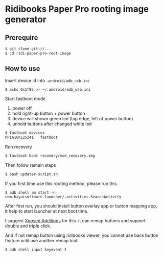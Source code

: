 # Ridibooks Paper Pro rooting image generator

## Prerequire
```bash
$ git clone git://...
$ cd ridi-paper-pro-root-image
```

## How to use
Insert device id into `.android/adb_usb.ini`

```bash
$ echo 0x1f85 >> ~/.android/adb_usb.ini
```

Start fastboot mode

1. power off
2. hold right-up button + power button
3. device will shown green led (top edge, left of power button)
4. unhold buttons after changed white led

```bash
$ fastboot devices
PP1A1GK125241   fastboot
```

Run recovery
```bash
$ fastboot boot recovery/mod_recovery.img
```

Then follow remain steps

```bash
$ bash updater-script.sh
```

If you first time use this rooting method, please run this.

```
$ adb shell am start -n com.hayaisoftware.launcher/.activities.SearchActivity
```

After first run, you should install button overlay app or button mapping app, it help
to start launcher at next boot time.

I suggest [Xposed Additions][xposed_add] for this. it can remap buttons and support double
and triple click.

[xposed_add]: https://play.google.com/store/apps/details?id=com.spazedog.xposed.additionsgb

And if not remap button using ridibooks viewer, you cannot use back button feature until use
another remap tool.

```bash
$ adb shell input keyevent 4
```
